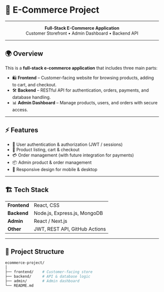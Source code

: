 # 🛒 E-Commerce Project  

<hr />

<p align="center">
  <b>Full-Stack E-Commerce Application</b><br />
  Customer Storefront • Admin Dashboard • Backend API
</p>

<hr />

## 🌍 Overview  
This is a **full-stack e-commerce application** that includes three main parts:  

<ul>
  <li>🛍️ <b>Frontend</b> – Customer-facing website for browsing products, adding to cart, and checkout.</li>
  <li>🛠️ <b>Backend</b> – RESTful API for authentication, orders, payments, and database handling.</li>
  <li>📊 <b>Admin Dashboard</b> – Manage products, users, and orders with secure access.</li>
</ul>

---

## ⚡ Features  

<ul>
  <li>🔑 User authentication & authorization (JWT / sessions)</li>
  <li>🛒 Product listing, cart & checkout</li>
  <li>💳 Order management (with future integration for payments)</li>
  <li>📦 Admin product & order management</li>
  <li>📱 Responsive design for mobile & desktop</li>
</ul>

---

## 🏗️ Tech Stack  

<table>
  <tr>
    <td><b>Frontend</b></td>
    <td>React, CSS</td>
  </tr>
  <tr>
    <td><b>Backend</b></td>
    <td>Node.js, Express.js, MongoDB</td>
  </tr>
  <tr>
    <td><b>Admin</b></td>
    <td>React / Next.js</td>
  </tr>
  <tr>
    <td><b>Other</b></td>
    <td>JWT, REST API, GitHub Actions</td>
  </tr>
</table>

---

## 📂 Project Structure  

```bash
ecommerce-project/
│
├── frontend/    # Customer-facing store
├── backend/     # API & database logic
├── admin/       # Admin dashboard
└── README.md
